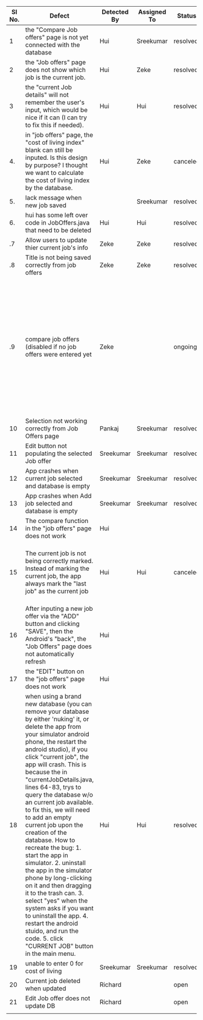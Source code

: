 |Sl No.|Defect|Detected By|Assigned To|Status|Notes|
|---|---|---|---|---|---|
| 1  |  the "Compare Job offers" page is not yet connected with the database | Hui  | Sreekumar  | resolved  | |
| 2  |  the "Job offers" page does not show which job is the current job. |  Hui | Zeke  |  resolved | |
| 3  | the "current Job details" will not remember the user's input, which would be nice if it can (I can try to fix this if needed).   |  Hui | Hui  |  resolved | |
| 4. | in "job offers" page, the "cost of living index" blank can still be inputed. Is this design by purpose? I thought we want to calculate the cost of living index by the database.| Hui | Zeke | canceled | Alex said it was fine|
| 5. | lack message when new job saved| |Sreekumar |resolved | |
| 6. | hui has some left over code in JobOffers.java that need to be deleted | Hui | Hui | resolved  | |
| .7 | Allow users to update thier current job's info  | Zeke | Zeke | resolved | |
| .8 | Title is not being saved correctly from job offers | Zeke | Zeke | resolved | |
| .9 | compare job offers (disabled if no job offers were entered yet | Zeke | | ongoing|To be precise, this functionality will be enabled if there are either (1) at least two job offers, in the case there is no current job, or (2) at least one job offer, in the case there is a current job. |
|10|Selection not working correctly from Job Offers page|Pankaj|Sreekumar|resolved| |
|11|Edit button not populating the selected Job offer|Sreekumar|Sreekumar|resolved| |
|12|App crashes when current job selected and database is empty|Sreekumar|Sreekumar|resolved| |
|13|App crashes when Add job selected and database is empty|Sreekumar|Sreekumar|resolved| |
|14|The compare function in the "job offers" page does not work|Hui | | | |
|15|The current job is not being correctly marked. Instead of marking the current job, the app always mark the "last job" as the current job| Hui|Hui |canceled | this is rather mystery. I cannot reproduce this error anymore. let's fix others first|
|16|After inputing a new job offer via the "ADD" button and clicking "SAVE", then the Android's "back", the "Job Offers" page does not automatically refresh | Hui| | | |
|17| the "EDIT" button on the "job offers" page does not work|Hui | | | |
|18| when using a brand new database (you can remove your database by either 'nuking' it, or delete the app from your simulator android phone, the restart the android studio), if you click "current job", the app will crash. This is because the in "currentJobDetails.java, lines 64-83, trys to query the database w/o an current job available. to fix this, we will need to add an empty current job upon the creation of the database. How to recreate the bug: 1. start the app in simulator. 2. uninstall the app in the simulator phone by long-clicking on it and then dragging it to the trash can. 3. select "yes" when the system asks if you want to uninstall the app. 4. restart the android stuido, and run the code. 5. click "CURRENT JOB" button in the main menu. | Hui |Hui | resolved| |
|19|unable to enter 0 for cost of living|Sreekumar|Sreekumar|resolved| |
|20|Current job deleted when updated|Richard| |open| |
|21|Edit Job offer does not update DB|Richard| |open| |
| | | | | | |
